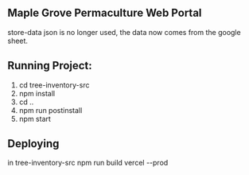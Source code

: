 ## Maple Grove Permaculture Web Portal

store-data json is no longer used, the data now comes from the google sheet.

## Running Project:
1. cd tree-inventory-src
2. npm install
3. cd ..
4. npm run postinstall
5. npm start

## Deploying
in tree-inventory-src
npm run build
vercel --prod